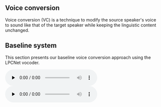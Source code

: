 ## Voice conversion

Voice conversion (VC) is a technique to modify the source speaker's voice to sound like that of the target speaker while keeping the linguistic content unchanged.

## Baseline system

This section presents our baseline voice conversion approach using the LPCNet vocoder.

<audio controls="" preload="none">
    <source src="audio/gaobaiqiqiu0.wav" type="audio/wav">
</audio>


<audio controls="" preload="none">
    <source src="audio/gaobaiqiqiu0.wav" type="audio/wav">
</audio>
